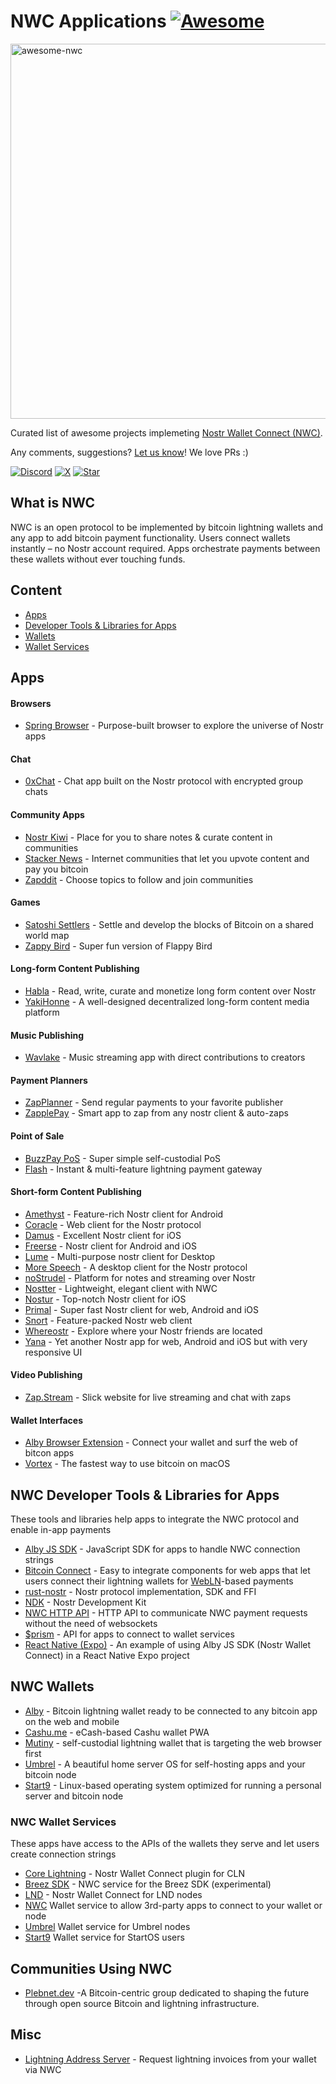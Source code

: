 # NWC Applications [![Awesome](https://cdn.rawgit.com/sindresorhus/awesome/d7305f38d29fed78fa85652e3a63e154dd8e8829/media/badge.svg)](https://github.com/getAlby/awesome-nwc)

<a href="https://nwc.dev/"><img align="center" src="https://github.com/getAlby/awesome-nwc/blob/master/nwc_logo.png" alt="awesome-nwc" title="awesome-nwc" width="600" /></a>

Curated list of awesome projects implemeting [Nostr Wallet Connect (NWC)](https://nwc.dev).

Any comments, suggestions? [Let us know](https://github.com/getAlby/awesome-nwc/issues)! We love PRs :) 

[![Discord](https://img.shields.io/badge/Join_us-d?style=social&logo=discord)](https://discord.nwc.dev/)
[![X](https://img.shields.io/badge/Follow-d?style=social&logo=X)](https://twitter.com/nwc_dev)
[![Star](https://img.shields.io/badge/Follow_this_awesome_list-f?style=social&logo=riseup&logoColor=yellow)](https://github.com/getAlby/awesome-nwc)

## What is NWC
NWC is an open protocol to be implemented by bitcoin lightning wallets and any app to add bitcoin payment functionality.
Users connect wallets instantly – no Nostr account required. Apps orchestrate payments between these wallets without ever touching funds. 

## Content
- [Apps](https://github.com/getAlby/awesome-nwc/blob/master/README.md#apps)
- [Developer Tools & Libraries for Apps](https://github.com/getAlby/awesome-nwc/blob/master/README.md#nwc-developer-tools--libraries-for-apps)
- [Wallets](https://github.com/getAlby/awesome-nwc/blob/master/README.md#nwc-wallets)
- [Wallet Services](https://github.com/getAlby/awesome-nwc/blob/master/README.md#nwc-wallet-services) 

## Apps

#### Browsers
 - [Spring Browser](https://spring.site/) - Purpose-built browser to explore the universe of Nostr apps

#### Chat
 - [0xChat](https://0xchat.com/) - Chat app built on the Nostr protocol with encrypted group chats

#### Community Apps
- [Nostr Kiwi](https://nostr.kiwi/) - Place for you to share notes & curate content in communities
- [Stacker News](https://stacker.news/) - Internet communities that let you upvote content and pay you bitcoin
- [Zapddit](https://zapddit.com/) - Choose topics to follow and join communities

#### Games
- [Satoshi Settlers](https://satoshisettlers.com/) - Settle and develop the blocks of Bitcoin on a shared world map
- [Zappy Bird](https://rolznz.github.io/zappy-bird/) - Super fun version of Flappy Bird

#### Long-form Content Publishing
- [Habla](https://habla.news/) - Read, write, curate and monetize long form content over Nostr
- [YakiHonne](https://yakihonne.com/) - A well-designed decentralized long-form content media platform

#### Music Publishing
- [Wavlake](https://www.wavlake.com/) - Music streaming app with direct contributions to creators
   
#### Payment Planners
 - [ZapPlanner](https://zapplanner.albylabs.com/) - Send regular payments to your favorite publisher
 - [ZapplePay](https://www.zapplepay.com/) - Smart app to zap from any nostr client & auto-zaps

#### Point of Sale 
 - [BuzzPay PoS](https://github.com/getAlby/pos) - Super simple self-custodial PoS
 - [Flash](https://paywithflash.com/) - Instant & multi-feature lightning payment gateway

#### Short-form Content Publishing 
 - [Amethyst](https://github.com/vitorpamplona/amethyst) - Feature-rich Nostr client for Android
 - [Coracle](https://coracle.social/) - Web client for the Nostr protocol
 - [Damus](https://damus.io/) -  Excellent Nostr client for iOS
 - [Freerse](https://freerse.com/) - Nostr client for Android and iOS
 - [Lume](https://github.com/lumehq/lume/tree/v2.2.3) - Multi-purpose nostr client for Desktop
 - [More Speech](https://github.com/unclebob/more-speech) - A desktop client for the Nostr protocol
 - [noStrudel](https://nostrudel.ninja/) - Platform for notes and streaming over Nostr
 - [Nostter](https://nostter.app/) - Lightweight, elegant client with NWC
 - [Nostur](https://nostur.com/) - Top-notch Nostr client for iOS
 - [Primal](https://primal.net/) - Super fast Nostr client for web, Android and iOS
 - [Snort](https://snort.social/) - Feature-packed Nostr web client
 - [Whereostr](https://wherostr.social/) - Explore where your Nostr friends are located
 - [Yana](https://yana.do/) - Yet another Nostr app for web, Android and iOS but with very responsive UI

#### Video Publishing
 - [Zap.Stream](https://zap.stream/) - Slick website for live streaming and chat with zaps

#### Wallet Interfaces
- [Alby Browser Extension](https://getalby.com/#extension) - Connect your wallet and surf the web of bitcon apps
- [Vortex](https://www.raycast.com/saunter/vortex) - The fastest way to use bitcoin on macOS

## NWC Developer Tools & Libraries for Apps
These tools and libraries help apps to integrate the NWC protocol and enable in-app payments
- [Alby JS SDK](https://github.com/getAlby/js-sdk?tab=readme-ov-file#nostr-wallet-connect-documentation) - JavaScript SDK for apps to handle NWC connection strings
- [Bitcoin Connect](https://github.com/getAlby/bitcoin-connect) - Easy to integrate components for web apps that let users connect their lightning wallets for [WebLN](https://www.webln.guide/)-based payments
- [rust-nostr](https://github.com/rust-nostr/nostr) - Nostr protocol implementation, SDK and FFI
- [NDK](https://github.com/nostr-dev-kit/ndk) - Nostr Development Kit
- [NWC HTTP API](https://guides.getalby.com/developer-guide/v/nostr-wallet-connect-api/building-lightning-apps/communicating-payment-requests) - HTTP API to communicate NWC payment requests without the need of websockets
- [$prism](https://www.makeprisms.com/) - API for apps to connect to wallet services
- [React Native (Expo)](https://github.com/getAlby/nwc-react-native-expo) - An example of using Alby JS SDK (Nostr Wallet Connect) in a React Native Expo project

## NWC Wallets
- [Alby](https://www.getalby.com) - Bitcoin lightning wallet ready to be connected to any bitcoin app on the web and mobile
- [Cashu.me](https://wallet.cashu.me/) - eCash-based Cashu wallet PWA
- [Mutiny](https://www.mutinywallet.com) - self-custodial lightning wallet that is targeting the web browser first
- [Umbrel](https://umbrel.com/) - A beautiful home server OS for self-hosting apps and your bitcoin node
- [Start9](https://start9.com/) - Linux-based operating system optimized for running a personal server and bitcoin node

### NWC Wallet Services 
These apps have access to the APIs of the wallets they serve and let users create connection strings
- [Core Lightning](https://github.com/gudnuf/cln_nwc) - Nostr Wallet Connect plugin for CLN
- [Breez SDK](https://github.com/getAlby/nostr-wallet-connect-next) - NWC service for the Breez SDK (experimental)
- [LND](https://github.com/benthecarman/nostr-wallet-connect-lnd) - Nostr Wallet Connect for LND nodes
- [NWC](https://github.com/getAlby/nostr-wallet-connect) Wallet service to allow 3rd-party apps to connect to your wallet or node
- [Umbrel](https://github.com/getAlby/nostr-wallet-connect) Wallet service for Umbrel nodes
- [Start9](https://marketplace.start9.com/nostr-wallet-connect) Wallet service for StartOS users

## Communities Using NWC
- [Plebnet.dev](https://discord.gg/VJfNn2nby5) -A Bitcoin-centric group dedicated to shaping the future through open source Bitcoin and lightning infrastructure.

## Misc
- [Lightning Address Server](https://replit.com/@ReneAaron/NWC-Lightning-Address-Server) - Request lightning invoices from your wallet via NWC

